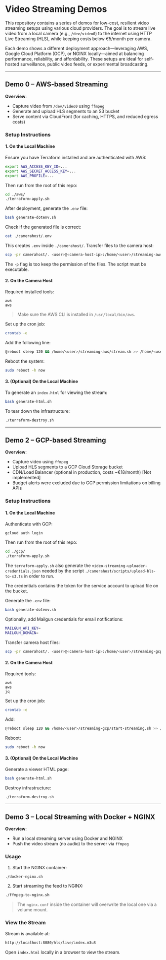 # Video Streaming Demos

This repository contains a series of demos for low-cost, resilient video streaming setups using various cloud providers. The goal is to stream live video from a local camera (e.g., `/dev/video0`) to the internet using HTTP Live Streaming (HLS), while keeping costs below €5/month per camera.

Each demo shows a different deployment approach—leveraging AWS, Google Cloud Platform (GCP), or NGINX locally—aimed at balancing performance, reliability, and affordability. These setups are ideal for self-hosted surveillance, public video feeds, or experimental broadcasting.

---

## Demo 0 – AWS-based Streaming

**Overview**:
- Capture video from `/dev/video0` using `ffmpeg`
- Generate and upload HLS segments to an S3 bucket
- Serve content via CloudFront (for caching, HTTPS, and reduced egress costs)

### Setup Instructions

#### 1. On the Local Machine

Ensure you have Terraform installed and are authenticated with AWS:

```bash
export AWS_ACCESS_KEY_ID=...
export AWS_SECRET_ACCESS_KEY=...
export AWS_PROFILE=...
```

Then run from the root of this repo:

```bash
cd ./aws/
./terraform-apply.sh
```

After deployment, generate the `.env` file:

```bash
bash generate-dotenv.sh
```

Check if the generated file is correct:
```bash
cat ./camerahost/.env
```

This creates `.env` inside `./camerahost/`. Transfer files to the camera host:

```bash
scp -pr camerahost/. <user>@<camera-host-ip>:/home/<user>/streaming-aws/
```

The `-p` flag is too keep the permission of the files. The script must be
executable.

#### 2. On the Camera Host

Required installed tools:

```
awk
aws
```

> Make sure the AWS CLI is installed in `/usr/local/bin/aws`.

Set up the cron job:

```bash
crontab -e
```

Add the following line:

```bash
@reboot sleep 120 && /home/<user>/streaming-aws/stream.sh >> /home/<user>/streaming-aws/stream.log 2>&1
```

Reboot the system:

```bash
sudo reboot -h now
```

#### 3. (Optional) On the Local Machine

To generate an `index.html` for viewing the stream:

```bash
bash generate-html.sh
```

To tear down the infrastructure:

```bash
./terraform-destroy.sh
```

---

## Demo 2 – GCP-based Streaming

**Overview**:
- Capture video using `ffmpeg`
- Upload HLS segments to a GCP Cloud Storage bucket
- CDN/Load Balancer (optional in production, costs ~€18/month) [Not implemented]
- Budget alerts were excluded due to GCP permission limitations on billing APIs

### Setup Instructions

#### 1. On the Local Machine

Authenticate with GCP:

```bash
gcloud auth login
```

Then run from the root of this repo:

```bash
cd ./gcp/
./terraform-apply.sh
```
The `terraform-apply.sh` also generate the
`video-streaming-uploader-credentials.json` needed by the script
`./camerahost/scripts/upload-hls-to-s3.ts` in order to run.

The credentials contains the token for the service account to upload file on the
bucket.

Generate the `.env` file:

```bash
bash generate-dotenv.sh
```

Optionally, add Mailgun credentials for email notifications:

```bash
MAILGUN_API_KEY=
MAILGUN_DOMAIN=
```

Transfer camera host files:

```bash
scp -pr camerahost/. <user>@<camera-host-ip>:/home/<user>/streaming-gcp/
```

#### 2. On the Camera Host

Required tools:

```
awk
aws
jq
```

Set up the cron job:

```bash
crontab -e
```

Add:

```bash
@reboot sleep 120 && /home/<user>/streaming-gcp/start-streaming.sh >> /home/<user>/streaming-gcp/streaming.log 2>&1
```

Reboot:

```bash
sudo reboot -h now
```

#### 3. (Optional) On the Local Machine

Generate a viewer HTML page:

```bash
bash generate-html.sh
```

Destroy infrastructure:

```bash
./terraform-destroy.sh
```

---

## Demo 3 – Local Streaming with Docker + NGINX

**Overview**:
- Run a local streaming server using Docker and NGINX
- Push the video stream (no audio) to the server via `ffmpeg`

### Usage

1. Start the NGINX container:

```bash
./docker-nginx.sh
```

2. Start streaming the feed to NGINX:

```bash
./ffmpeg-to-nginx.sh
```

> The `nginx.conf` inside the container will overwrite the local one via a volume mount.

### View the Stream

Stream is available at:

```bash
http://localhost:8080/hls/live/index.m3u8
```

Open `index.html` locally in a browser to view the stream.

